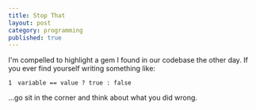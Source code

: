 ```yaml
---
title: Stop That
layout: post
category: programming
published: true
---
```

I'm compelled to highlight a gem I found in our codebase the other day. If you ever find yourself writing something like: 

<div class="ruby"><pre style="overflow: hidden;"><code class="line_number" style="float: left; margin-right: 1em">1</code><code><span class="ident">variable</span> <span class="punct">==</span> <span class="ident">value</span> <span class="punct">?</span> <span class="constant">true</span> <span class="punct">:</span> <span class="constant">false</span>
</code></pre></div>

...go sit in the corner and think about what you did wrong.

